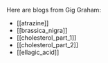 
Here are blogs from Gig Graham:

* [[atrazine]]
* [[brassica_nigra]]
* [[cholesterol_part_1]]
* [[cholesterol_part_2]]
* [[ellagic_acid]]
